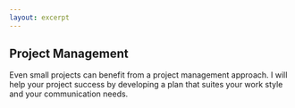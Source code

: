 ```yaml
---
layout: excerpt
---
```


## Project Management

Even small projects can benefit from a project management approach.  I will help your project success by developing a plan that suites your work style and your communication needs.
